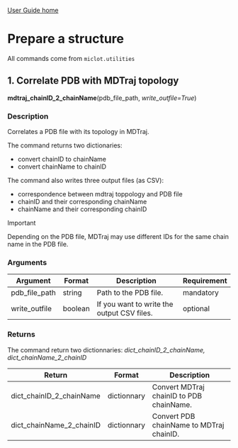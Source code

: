 [User Guide home](Manual.md)

# Prepare a structure

All commands come from `miclot.utilities`


## 1. Correlate PDB with MDTraj topology

**mdtraj_chainID_2_chainName**(pdb_file_path, *write_outfile=True*)

### Description

Correlates a PDB file with its topology in MDTraj.

The command returns two dictionaries:

- convert chainID to chainName
- convert chainName to chainID

The command also writes three output files (as CSV):

- correspondence between mdtraj toppology and PDB file
- chainID and their corresponding chainName
- chainName and their corresponding chainID

> [!IMPORTANT]
> Depending on the PDB file, MDTraj may use different IDs for the same chain name in the PDB file.

### Arguments

| Argument | Format | Description | Requirement |
| -------- | --- | --- | --- |
| pdb_file_path | string  | Path to the PDB file.  | mandatory |
| write_outfile | boolean | If you want to write the output CSV files. | optional |

### Returns

The command return two dictionnaries: *dict_chainID_2_chainName, dict_chainName_2_chainID*

| Return | Format | Description |
| ------ | ------ | --- |
| dict_chainID_2_chainName | dictionnary | Convert MDTraj chainID to PDB chainName. |
| dict_chainName_2_chainID | dictionnary | Convert PDB chainName to MDTraj chainID. |